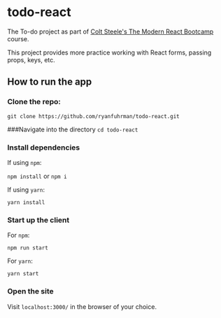 # todo-react

The To-do project as part of [Colt Steele's The Modern React Bootcamp](https://www.udemy.com/modern-react-bootcamp/) course.

This project provides more practice working with React forms, passing props, keys, etc.

## How to run the app

### Clone the repo:

`git clone https://github.com/ryanfuhrman/todo-react.git`

###Navigate into the directory `cd todo-react`

### Install dependencies

If using `npm`:

`npm install` or `npm i`

If using `yarn`:

`yarn install`

### Start up the client

For `npm`:

`npm run start`

For `yarn`:

`yarn start`

### Open the site

Visit `localhost:3000/` in the browser of your choice.
